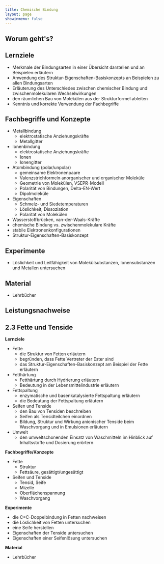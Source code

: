 ```yaml
---
title: Chemische Bindung
layout: page
showinmenu: false
---
```


## Worum geht's?

## Lernziele

- Merkmale der Bindungsarten in einer Übersicht darstellen und an Beispielen erläutern
- Anwendung des Struktur-Eigenschaften-Basiskonzepts an Beispielen zu allen Bindungsarten
- Erläuterung des Unterschiedes zwischen chemischer Bindung und zwischenmolekularen Wechselwirkungen
- den räumlichen Bau von Molekülen aus der Strukturformel ableiten
- Kenntnis und korrekte Verwendung der Fachbegriffe

## Fachbegriffe und Konzepte

- Metallbindung
	- elektrostatische Anziehungskräfte
	- Metallgitter
- Ionenbindung
	- elektrostatische Anziehungskräfte
	- Ionen
	- Ionengitter
- Atombindung (polar/unpolar)
	- gemeinsame Elektronenpaare
	- Valenzstrichformeln anorganischer und organischer Moleküle
	- Geometrie von Molekülen, VSEPR-Modell
	- Polarität von Bindungen, Delta-EN-Wert
	- Dipolmoleküle
- Eigenschaften
    - Schmelz- und Siedetemperaturen
    - Löslichkeit, Dissoziation
    - Polarität von Molekülen
- Wasserstoffbrücken, van-der-Waals-Kräfte
- chemische Bindung vs. zwischenmolekulare Kräfte
- stabile Elektronenkonfigurationen
- Struktur-Eigenschaften-Basiskonzept

## Experimente
	
- Löslichkeit und Leitfähigkeit von Molekülsubstanzen, Ionensubstanzen und Metallen untersuchen

## Material

- Lehrbücher

## Leistungsnachweise



## 2.3 Fette und Tenside

**Lernziele**

- Fette
    - die Struktur von Fetten erläutern
    - begründen, dass Fette Vertreter der Ester sind
    - das Struktur-Eigenschaften-Basiskonzept am Beispiel der Fette erläutern
- Fetthärtung
    - Fetthärtung durch Hydrierung erläutern
    - Bedeutung in der Lebensmittelindustrie erläutern
- Fettspaltung
    - enzymatische und basenkatalysierte Fettspaltung erläutern
    - die Bedeutung der Fettspaltung erläutern
- Seifen und Tenside
    - den Bau von Tensiden beschreiben
    - Seifen als Tensidteilchen einordnen
    - Bildung, Struktur und Wirkung anionischer Tenside beim Waschvorgang und in Emulsionen erläutern
- Umwelt
    - den umweltschonenden Einsatz von Waschmitteln im Hinblick auf Inhaltsstoffe und Dosierung erörtern

**Fachbegriffe/Konzepte**

- Fette
    - Struktur
    - Fettsäure, gesättigt/ungesättigt
- Seifen und Tenside
    - Tensid, Seife
    - Mizelle
    - Oberflächenspannung
    - Waschvorgang

**Experimente**

- die C=C-Doppelbindung in Fetten nachweisen
- die Löslichkeit von Fetten untersuchen
- eine Seife herstellen
- Eigenschaften der Tenside untersuchen
- Eigenschaften einer Seifenlösung untersuchen

**Material**

- Lehrbücher


